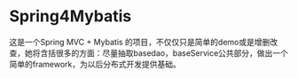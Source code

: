 # Spring4Mybatis
这是一个Spring MVC + Mybatis 的项目，不仅仅只是简单的demo或是增删改查，她将含括很多的方面：尽量抽取basedao，baseService公共部分，做出一个简单的framework，为以后分布式开发提供基础。 
